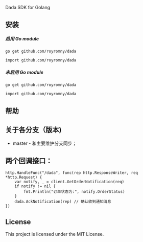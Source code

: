 Dada SDK for Golang

## 安装
##### 启用 Go module

```
go get github.com/royromny/dada
```

```
import github.com/royromny/dada
```

##### 未启用 Go module

```
go get github.com/royromny/dada
```

```
import github.com/royromny/dada
```

## 帮助

## 关于各分支（版本)

* master - 和主要维护分支同步；

## 两个回调接口：
```
http.HandleFunc("/dada", func(rep http.ResponseWriter, req *http.Request) {
	var notify, _ = client.GetOrderNotification(req)
	if notify != nil {
		fmt.Println("订单状态为:", notify.OrderStatus)
	}
	dada.AckNotification(rep) // 确认收到通知消息
})
```

## License
This project is licensed under the MIT License.
